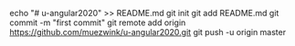 echo "# u-angular2020" >> README.md
git init
git add README.md
git commit -m "first commit"
git remote add origin https://github.com/muezwink/u-angular2020.git
git push -u origin master
